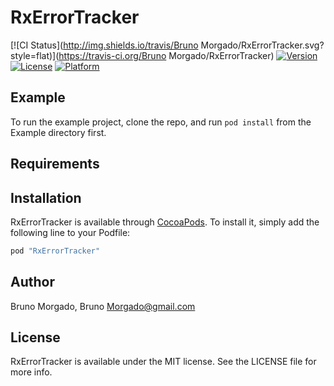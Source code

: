 # RxErrorTracker

[![CI Status](http://img.shields.io/travis/Bruno Morgado/RxErrorTracker.svg?style=flat)](https://travis-ci.org/Bruno Morgado/RxErrorTracker)
[![Version](https://img.shields.io/cocoapods/v/RxErrorTracker.svg?style=flat)](http://cocoapods.org/pods/RxErrorTracker)
[![License](https://img.shields.io/cocoapods/l/RxErrorTracker.svg?style=flat)](http://cocoapods.org/pods/RxErrorTracker)
[![Platform](https://img.shields.io/cocoapods/p/RxErrorTracker.svg?style=flat)](http://cocoapods.org/pods/RxErrorTracker)

## Example

To run the example project, clone the repo, and run `pod install` from the Example directory first.

## Requirements

## Installation

RxErrorTracker is available through [CocoaPods](http://cocoapods.org). To install
it, simply add the following line to your Podfile:

```ruby
pod "RxErrorTracker"
```

## Author

Bruno Morgado, Bruno Morgado@gmail.com

## License

RxErrorTracker is available under the MIT license. See the LICENSE file for more info.
